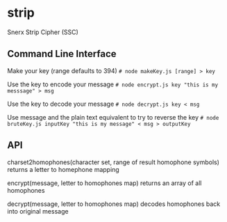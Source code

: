 # strip
Snerx Strip Cipher (SSC)

## Command Line Interface

Make your key (range defaults to 394)
`# node makeKey.js [range] > key`

Use the key to encode your message
`# node encrypt.js key "this is my messsage" > msg`

Use the key to decode your message
`# node decrypt.js key < msg`

Use message and the plain text equivalent to try to reverse the key
`# node bruteKey.js inputKey "this is my message" < msg > outputKey`

## API

charset2homophones(character set, range of result homophone symbols) returns a letter to homephone mapping

encrypt(message, letter to homophones map) returns an array of all homophones

decrypt(message, letter to homophones map) decodes homophones back into original message
